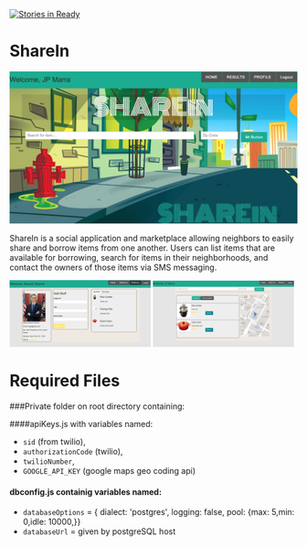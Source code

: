 
[![Stories in Ready](https://badge.waffle.io/nightowlsnode/nightowlsnode.png?label=ready&title=Ready)](https://waffle.io/nightowlsnode/nightowlsnode?utm_source=badge)

# ShareIn
![alt text](public/assets/homepage.png)

ShareIn is a social application and marketplace allowing neighbors to easily share and borrow items from one another. Users can list items that are available for borrowing, search for items in their neighborhoods, and contact the owners of those items via SMS messaging.

<img src="public/assets/profile.png" width=49%/>
<img src="public/assets/results.png" width=49%/>

# Required Files

###Private folder on root directory containing: 

####apiKeys.js with variables named: 
- `sid` (from twilio),
- `authorizationCode` (twilio),
- `twilioNumber`,
- `GOOGLE_API_KEY` (google maps geo coding api)

#### dbconfig.js containig variables named:
- `databaseOptions` = { dialect: 'postgres', logging: false, pool: {max: 5,min: 0,idle: 10000,}}
- `databaseUrl` = given by postgreSQL host
